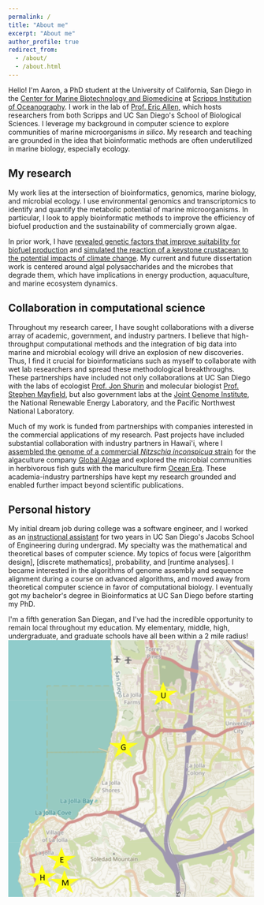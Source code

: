 ```yaml
---
permalink: /
title: "About me"
excerpt: "About me"
author_profile: true
redirect_from: 
  - /about/
  - /about.html
---
```


Hello! I'm Aaron, a PhD student at the University of California, San Diego in the [Center for Marine Biotechnology and Biomedicine](https://scripps.ucsd.edu/cmbb)
at [Scripps Institution of Oceanography](https://scripps.ucsd.edu/). I work in the lab of [Prof. Eric Allen](https://eallen.scrippsprofiles.ucsd.edu/),
which hosts researchers from both Scripps and UC San Diego's School of Biological Sciences.
I leverage my background in computer science to explore communities of marine microorganisms <i>in silico</i>.
My research and teaching are grounded in the idea that bioinformatic methods are often underutilized in marine biology, especially ecology. 

My research
------
My work lies at the intersection of bioinformatics, genomics, marine biology, and microbial ecology. 
I use environmental genomics and transcriptomics to identify and quantify the metabolic potential of marine microorganisms. In particular,
I look to apply bioinformatic methods to improve the efficiency of biofuel production and the sustainability of commercially grown algae.  
 
In prior work, I have [revealed genetic factors that improve suitability for biofuel production](/publications/AlgaeGenome2021) and
[simulated the reaction of a keystone crustacean to the potential impacts of climate change](/publications/DaphniaPulicaria2022). 
My current and future dissertation work is centered around algal polysaccharides and the microbes that degrade them, which have implications in
energy production, aquaculture, and marine ecosystem dynamics.  

Collaboration in computational science
-----
Throughout my research career, I have sought collaborations with a diverse array of academic, government, and industry partners.
I believe that high-throughput computational methods and the integration of big data into marine and microbial ecology will drive an explosion of new discoveries.
Thus, I find it crucial for bioinformaticians such as myself to collaborate with wet lab researchers and spread these methodological breakthroughs.
These partnerships have included not only collaborations at UC San Diego with the labs of ecologist [Prof. Jon Shurin](https://shurinlab.biosci.ucsd.edu/)
and molecular biologist [Prof. Stephen Mayfield](https://algae.ucsd.edu/mayfield/index.html),
but also government labs at the [Joint Genome Institute](https://phycocosm.jgi.doe.gov/Nithil2/Nithil2.home.html),
the National Renewable Energy Laboratory, and the Pacific Northwest National Laboratory.


Much of my work is funded from partnerships with companies interested in the commercial applications of my research.
Past projects have included substantial collaboration with industry partners in Hawai'i, where I
[assembled the genome of a commercial <i>Nitzschia inconspicua</i> strain](/publications/AlgaeGenome2021)
for the algaculture company [Global Algae](https://www.globalgae.com/)
and explored the microbial communities in herbivorous fish guts with the mariculture firm [Ocean Era](http://ocean-era.com/).
These academia-industry partnerships have kept my research grounded and enabled further impact beyond scientific publications.

Personal history
------
My initial dream job during college was a software engineer, and I worked as an [instructional assistant](/teaching/) for two years in UC San Diego's Jacobs School of Engineering
during undergrad. My specialty was the mathematical and theoretical bases of computer science. My topics of focus were [algorithm design], [discrete mathematics],
probability, and [runtime analyses]. I became interested in the algorithms of genome assembly and sequence alignment during a course on advanced algorithms,
and moved away from theoretical computer science in favor of computational biology.
I eventually got my bachelor's degree in Bioinformatics at UC San Diego before starting my PhD.

I'm a fifth generation San Diegan, and I've had the incredible opportunity to remain local throughout my education.
My elementary, middle, high, undergraduate, and graduate schools have all been within a 2 mile radius!
![](images/map_schools.PNG)
